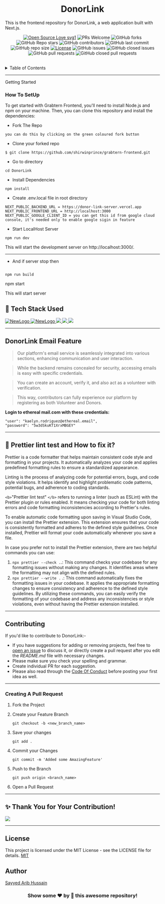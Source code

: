 <h1 align="center"> DonorLink</h1>
This is the frontend repository for DonorLink, a web application built with Next.js.
<br>

<div align="center">
 <p>

[![Open Source Love svg1](https://badges.frapsoft.com/os/v1/open-source.svg?v=103)](https://github.com/ellerbrock/open-source-badges/)
![PRs Welcome](https://img.shields.io/badge/PRs-welcome-brightgreen.svg?style=flat)
![GitHub forks](https://img.shields.io/github/forks/sayyedarib/DonorLink?style=flat&logo=github)
![GitHub Repo stars](https://img.shields.io/github/stars/sayyedarib/DonorLink?style=flat&logo=github)
![GitHub contributors](https://img.shields.io/github/contributors/sayyedarib/DonorLink)
![GitHub last commit](https://img.shields.io/github/last-commit/sayyedarib/DonorLink)
![GitHub repo size](https://img.shields.io/github/repo-size/sayyedarib/DonorLink)
[![License](https://img.shields.io/badge/License-MIT-green)](#license)
![GitHub issues](https://img.shields.io/github/issues/sayyedarib/DonorLink)
![GitHub closed issues](https://img.shields.io/github/issues-closed/sayyedarib/DonorLink)
![GitHub pull requests](https://img.shields.io/github/issues-pr/sayyedarib/DonorLink)
![GitHub closed pull requests](https://img.shields.io/github/issues-pr-closed/sayyedarib/DonorLink)

</p>
 </div>
 <br>

<details>
   <summary>Table of Contents</summary>
  <ol>
    <li>
      <a href="#getting-started">Getting Started 📌</a>
      <ul>
        <li><a href="#-tech-stack-used">Tech Stacks used 💻</a></li>
      </ul>
    </li>
   <li><a href="#garbtern-email-feature">Grabtern Email Feature</a></li>
    <li><a href="#-prettier-lint-test-and-how-to-fix-it">Prettier lint Test</a></li>
    <li><a href="#contributing">How to contribute?</a></li>
    <li><a href="#author">Author</a></li>
    <li><a href="#license">License</a></li>
    <li><a href="#-thank-you-for-your-contribution">Our Contributors</a></li>
  </ol>
</details>

---
Getting Started

### How To SetUp

To get started with Grabtern Frontend, you'll need to install Node.js and npm on your machine. Then, you can clone this repository and install the dependencies:

- Fork The Repo

```
you can do this by clicking on the green coloured fork button
```

- Clone your forked repo

```
$ git clone https://github.com/shirwinprince/grabtern-frontend.git
```

- Go to directory

```
cd DonorLink
```

- Install Dependencies

```
npm install
```
- Create .env.local file in root directory
```
NEXT_PUBLIC_BACKEND_URL = https://donor-link-server.vercel.app
NEXT_PUBLIC_FRONTEND_URL = http://localhost:3000
NEXT_PUBLIC_GOOGLE_CLIENT_ID = you can get this id from google cloud console, it's needed only to enable google sigin in feature
```

- Start LocalHost Server

```
npm run dev
```

This will start the development server on http://localhost:3000/.

---

- And if server stop then

```

npm run build
```

npm start

This will start server

## 🧰 Tech Stack Used

<a href="https://img.shields.io/badge/next.js-000000?style=for-the-badge&logo=nextdotjs&logoColor=white">
<img src="https://img.shields.io/badge/next.js-000000?style=for-the-badge&logo=nextdotjs&logoColor=white" alt="NewLogo">
</a>

<a href="https://img.shields.io/badge/MongoDB-4EA94B?style=for-the-badge&logo=mongodb&logoColor=white">
<img src="https://img.shields.io/badge/MongoDB-4EA94B?style=for-the-badge&logo=mongodb&logoColor=white" alt="NewLogo">
</a>

<a href="https://img.shields.io/badge/Docker-2CA5E0?style=for-the-badge&logo=docker&logoColor=white">
<img src="https://img.shields.io/badge/Docker-2CA5E0?style=for-the-badge&logo=docker&logoColor=white">
</a>

<a href="https://img.shields.io/badge/Node.js-339933?style=for-the-badge&logo=nodedotjs&logoColor=white">
<img src="https://img.shields.io/badge/Node.js-339933?style=for-the-badge&logo=nodedotjs&logoColor=white">
</a>

<a href="https://img.shields.io/badge/GitHub%20CI/CD-222222?style=for-the-badge&logo=GitHub%20Pages&logoColor=white">
<img src="https://img.shields.io/badge/GitHub%20CI/CD-222222?style=for-the-badge&logo=GitHub%20Pages&logoColor=white">
</a>

---

## DonorLink Email Feature

> Our platform's email service is seamlessly integrated into various sections, enhancing communication and user interaction.

> While the backend remains concealed for security, accessing emails is easy with specific credentials.

> You can create an account, verify it, and also act as a volunteer with verification.

> This way, contributors can fully experience our platform by registering as both Volunteer and Donors.

**Login to ethereal mail.com with these credentials:**

```
"user": "kaelyn.rodriguez@ethereal.email",
"password": "5w3dSkuKT1XrxMBGEY"
```

---

## 🧪 Prettier lint test and How to fix it?

Prettier is a code formatter that helps maintain consistent code style and formatting in your projects. It automatically analyzes your code and applies predefined formatting rules to ensure a standardized appearance.

Linting is the process of analyzing code for potential errors, bugs, and code style violations. It helps identify and highlight problematic code patterns, potential bugs, and adherence to coding standards.

`<b>`"Prettier lint test" `</b>` refers to running a linter (such as ESLint) with the Prettier plugin or rules enabled. It means checking your code for both linting errors and code formatting inconsistencies according to Prettier's rules.

To enable automatic code formatting upon saving in Visual Studio Code, you can install the Prettier extension. This extension ensures that your code is consistently formatted and adheres to the defined style guidelines. Once installed, Prettier will format your code automatically whenever you save a file.

In case you prefer not to install the Prettier extension, there are two helpful commands you can use:

1. `npx prettier --check .`.: This command checks your codebase for any formatting issues without making any changes. It identifies areas where the formatting may not align with the defined rules.
2. `npx prettier --write .` .: This command automatically fixes the formatting issues in your codebase. It applies the appropriate formatting changes to ensure consistency and adherence to the defined style guidelines.
   By utilizing these commands, you can easily verify the formatting of your codebase and address any inconsistencies or style violations, even without having the Prettier extension installed.

---

## Contributing

If you'd like to contribute to DonorLink:-

- If you have suggestions for adding or removing projects, feel free to [open an issue](https://github.com/sayyedarib/DonorLink/issues/new) to discuss it, or directly create a pull request after you edit the _README.md_ file with necessary changes.
- Please make sure you check your spelling and grammar.
- Create individual PR for each suggestion.
- Please also read through the [Code Of Conduct](https://github.com//sayyedarib/DonorLink/main/CODE_OF_CONDUCT.md) before posting your first idea as well.

---

### Creating A Pull Request

1. Fork the Project
2. Create your Feature Branch

   `git checkout -b <new_branch_name>`

3. Save your changes

   `git add .`

4. Commit your Changes

   `git commit -m 'Added some AmazingFeature'`

5. Push to the Branch

   `git push origin <branch_name>`

6. Open a Pull Request

---

## ✨ Thank You for Your Contribution!

<a href="https://github.com/sayyedarib/DonorLink/graphs/contributors">
  <img src="https://contrib.rocks/image?repo=sayyedarib/DonorLink" />
</a>

---

## License

This project is licensed under the MIT License - see the LICENSE file for details.
[MIT](https://choosealicense.com/licenses/mit/)

## Author

[Sayyed Arib Hussain](https://github.com/sayyedarib)

<h3 align="center">Show some ❤️ by 🌟 this awesome repository!</h3>
